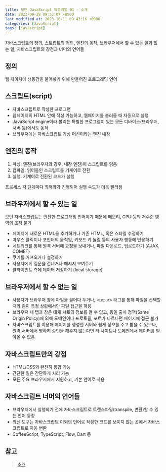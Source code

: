 ```yaml
---
title: 모던 JavaScript 튜토리얼 01 - 소개
date: 2023-09-28 09:53:07 +0900
last_modified_at: 2023-10-11 09:43:16 +0900
categories: [JavaScript]
tags: [javascript]
---
```


자바스크립트의 정의, 스트립트의 정의, 엔진의 동작, 브라우저에서 할 수 있는 일과 없는 일, 자바스크립트의 강점과 너머의 언어들

## 정의

웹 페이지에 생동감을 불어넣기 위해 만들어진 프로그래밍 언어

## 스크립트(script)

- 자바스크립트로 작성한 프로그램
- 웹페이지의 HTML 안에 작성 가능하고, 웹페이지를 불러올 때 자동으로 실행
- JavaScript engine이라 불리는 특별한 프로그램이 있는 모든 디바이스(브라우저, 서버 등)에서도 동작
- 브라우저에는 자바스크립트 가상 머신이라는 엔진 내장

## 엔진의 동작

1. 파싱: 엔진(브라우저의 경우, 내장 엔진)이 스크립트를 읽음
2. 컴파일: 읽어들인 스크립트를 기계어로 전환
3. 실행: 기계어로 전환된 코드가 실행

프로세스 각 단계마다 최적화가 진행되어 실행 속도가 더욱 빨라짐

## 브라우저에서 할 수 있는 일

모던 자바스크립트는 안전한 프로그래밍 언어이기 때문에 메모리, CPU 등의 저수준 영역의 조작 불가

- 페이지에 새로운 HTML을 추가하거나 기존 HTML, 혹은 스타일 수정하기
- 마우스 클릭이나 포인터의 움직임, 키보드 키 눌림 등의 사용자 행동에 반응하기
- 네트워크를 통해 원격 서버에 요청을 보내거나, 파일 다운로드, 업로드하기 (AJAX, COMET)
- 쿠키를 가져오거나 설정하기
- 사용자에게 질문을 건네거나 메시지 보여주기
- 클라이언트 측에 데이터 저장하기 (local storage)

## 브라우저에서 할 수 없는 일

- 사용자가 브라우저 창에 파일을 끌어다 두거나, `<input>` 태그를 통해 파일을 선택할 때와 같이 특정 상황에서만 파일 접근을 허용
- 브라우저 내 탭과 창은 대개 서로의 정보를 알 수 없고, 동일 출처 정책(Same Origin Policy)에 의해 도메인이나 프로토콜, 포트가 다르다면 페이지에 접근 불가
- 자바스크립트를 이용해 페이지를 생성한 서버와 쉽게 정보를 주고 받을 수 있으나, 원격 서버에서 명확히 승인을 해주지 않는다면 타 사이트나 도메인에서 데이터를 받아올 수 없음

## 자바스크립트만의 강점

- HTML/CSS와 완전히 통합 가능
- 간단한 일은 간단하게 처리 가능
- 모든 주요 브라우저에서 지원하고, 기본 언어로 사용

## 자바스크립트 너머의 언어들

- 브라우저에서 실행되기 전에 자바스크립트로 트랜스파일(transpile, 변환)할 수 있는 언어 등장
- 최신 도구는 자바스크립트 이외의 언어로 작성한 코드를 보이지 않는 곳에서 자바스크립트로 자동 변환
- CoffeeScript, TypeScript, Flow, Dart 등

## 참고

> [소개](https://ko.javascript.info/getting-started)
